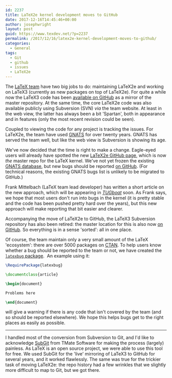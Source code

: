 ```yaml
---
id: 2237
title: LaTeX2e kernel development moves to GitHub
date: 2017-12-16T14:45:46+00:00
author: josephwright
layout: post
guid: https://www.texdev.net/?p=2237
permalink: /2017/12/16/latex2e-kernel-development-moves-to-github/
categories:
  - General
tags:
  - Git
  - github
  - issues
  - LaTeX2e
---
```

The [LaTeX team](https://www.latex-project.org) have two big jobs to do: maintaining LaTeX2e and working on LaTeX3 (currently as new packages on top of LaTeX2e). For quite a while now the LaTeX3 code has been [available on GitHub](https://github.com/latex3/latex3) as a mirror of the master repository. At the same time, the core LaTeX2e code was also available publicly using Subversion (SVN) _via_ the team website. At least in the web view, the latter has always been a bit 'Spartan', both in appearance and in features (only the most recent revision could be seen).

Coupled to viewing the code for any project is tracking the issues. For LaTeX2e, the team have used [GNATS](https://www.gnu.org/software/gnats/) for over twenty years. GNATS has served the team well, but like the web view is Subversion is showing its age.

We've now decided that the time is right to make a change. Eagle-eyed users will already have spotted the new [LaTeX2e GitHub page](https://github.com/latex3/latex2e), which is now _the_ master repo for the LaTeX kernel. We've not yet frozen the existing [GNATS database](https://www.latex-project.org/cgi-bin/ltxbugs2html?introduction=yes&amp;state=open), but new bugs should be reported [on GitHub](https://github.com/latex3/latex2e/issues). (For technical reasons, the existing GNATS bugs list is unlikely to be migrated to GitHub.)

Frank Mittelbach (LaTeX team lead developer) has written a short article on the new approach, which will be appearing in [_TUGboat_](https://tug.org/tugboat) soon. As Frank says, we hope that most users don't run into bugs in the kernel (it is pretty stable and the code has been pushed pretty hard over the years), but this new approach will make reporting that bit easier and clearer.

Accompanying the move of LaTeX2e to GitHub, the LaTeX3 Subversion repository has also been retired: the master location for this is also now [on GitHub](https://github.com/latex3/latex3). So everything is in a sense 'sorted': all in one place.

Of course, the team maintain only a very small amount of the LaTeX 'ecosystem': there are over 5000 packages on [CTAN](https://ctan.org). To help users know whether a bug should be reported to the team or not, we have created the [`latexbug` package](https://github.com/latex3/latexbug).  An example using it:

```latex
\RequirePackage{latexbug}

\documentclass{article}

\begin{document}

Problems here

\end{document}

```

will give a warning if there is any code that isn't covered by the team (and so should be reported elsewhere). We hope this helps bugs get to the right places as easily as possible.

---

I handled most of the conversion from Subversion to Git, and I'd like to acknowledge [SubGit](https://subgit.com/) from TMate Software for making the process (largely) painless. As LaTeX is an open source project, we were able to use this tool for free. We used SubGit for the 'live' mirroring of LaTeX3 to GitHub for several years, and it worked flawlessly. The same was true for the trickier task of moving LaTeX2e: the repo history had a few wrinkles that we slightly more difficult to map to Git, but we got there.
